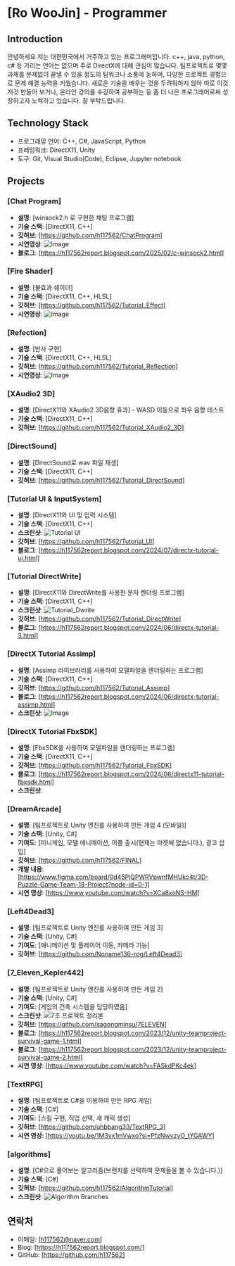 # [Ro WooJin] - Programmer
 
## Introduction
 안녕하세요 저는 대한민국에서 거주하고 있는 프로그래머입니다. 
c++, java, python, c# 등 가리는 언어는 없으며 주로 DirectX에 대해 관심이 많습니다.
팀프로젝트로 몇몇 과제를 문제없이 끝낼 수 있을 정도의 팀워크나 소통에 능하며, 다양한 프로젝트 경험으로 문제 해결 능력을 키웠습니다.
새로운 기술을 배우는 것을 두려워하지 않아 따로 이것 저것 만들어 보거나,
온라인 강의를 수강하여 공부하는 등 좀 더 나은 프로그래머로써 성장하고자 노력하고 있습니다.
잘 부탁드립니다.

## Technology Stack
- 프로그래밍 언어: C++, C#, JavaScript, Python
- 프레임워크: DirectX11, Unity
- 도구: Git, Visual Studio(Code), Eclipse, Jupyter notebook

## Projects

### [Chat Program]
- **설명**: [winsock2.h 로 구현한 채팅 프로그램]
- **기술 스택**: [DirectX11, C++]
- **깃허브**: [https://github.com/h117562/ChatProgram]
- **시연영상**: ![Image](https://github.com/user-attachments/assets/ebf02c31-d777-4246-8ad6-7d7daa39e9b4)
- **블로그**: [https://h117562report.blogspot.com/2025/02/c-winsock2.html]


### [Fire Shader]
- **설명**: [불효과 쉐이더]
- **기술 스택**: [DirectX11, C++, HLSL]
- **깃허브**: [https://github.com/h117562/Tutorial_Effect]
- **시연영상**: ![Image](https://github.com/user-attachments/assets/79d540fa-0fff-415c-be4d-923b83c5335a)


### [Refection]
- **설명**: [반사 구현]
- **기술 스택**: [DirectX11, C++, HLSL]
- **깃허브**: [https://github.com/h117562/Tutorial_Reflection]
- **시연영상**: ![Image](https://github.com/user-attachments/assets/802df13d-24e1-48e9-98e8-045a36ee613e)


### [XAudio2 3D]
- **설명**: [DirectX11와 XAudio2 3D음향 효과] - WASD 이동으로 좌우 음향 테스트
- **기술 스택**: [DirectX11, C++]
- **깃허브**: [https://github.com/h117562/Tutorial_XAudio2_3D]


### [DirectSound]
- **설명**: [DirectSound로 wav 파일 재생]
- **기술 스택**: [DirectX11, C++]
- **깃허브**: [https://github.com/h117562/Tutorial_DirectSound]


### [Tutorial UI & InputSystem]
- **설명**: [DirectX11와 UI 및 입력 시스템]
- **기술 스택**: [DirectX11, C++]
- **스크린샷**: ![Tutorial UI](https://github.com/user-attachments/assets/6ccaad66-2417-4c8a-ba22-98371e68e63b)
- **깃허브**: [https://github.com/h117562/Tutorial_UI]
- **블로그**: [https://h117562report.blogspot.com/2024/07/directx-tutorial-ui.html]


### [Tutorial DirectWrite]
- **설명**: [DirectX11와 DirectWrite를 사용한 문자 렌더링 프로그램]
- **기술 스택**: [DirectX11, C++]
- **스크린샷**: ![Tutorial_Dwrite](https://github.com/user-attachments/assets/f75b1c34-ebd9-4460-b7b7-822353b46768)
- **깃허브**: [https://github.com/h117562/Tutorial_DirectWrite]
- **블로그**: [https://h117562report.blogspot.com/2024/06/directx-tutorial-3.html]


### [DirectX Tutorial Assimp]
- **설명**: [Assimp 라이브러리를 사용하여 모델파일을 렌더링하는 프로그램]
- **기술 스택**: [DirectX11, C++]
- **깃허브**: [https://github.com/h117562/Tutorial_Assimp]
- **블로그**: [https://h117562report.blogspot.com/2024/06/directx-tutorial-assimp.html]
- **스크린샷**: ![Image](https://github.com/user-attachments/assets/96e98ad9-2514-4fb3-ba6e-b46eb74207f6)

### [DirectX Tutorial FbxSDK]
- **설명**: [FbxSDK를 사용하여 모델파일을 렌더링하는 프로그램]
- **기술 스택**: [DirectX11, C++]
- **깃허브**: [https://github.com/h117562/Tutorial_FbxSDK]
- **블로그**: [https://h117562report.blogspot.com/2024/06/directx11-tutorial-fbxsdk.html]
- **스크린샷**: 

### [DreamArcade]
- **설명**: [팀프로젝트로 Unity 엔진를 사용하여 만든 게임 4 (모바일)]
- **기술 스택**: [Unity, C#]
- **기여도**: [미니게임, 모델 애니메이션, 어플 출시(현재는 마켓에 없습니다.), 광고 삽입]
- **깃허브**: [https://github.com/h117562/FINAL]
- **개발 내용**: [https://www.figma.com/board/0d45PjQPWRVpwnfMHUkc4t/3D-Puzzle-Game-Team-18-Project?node-id=0-1]
- **시연 영상**: [https://www.youtube.com/watch?v=XCa8xoNS-HM]


### [Left4Dead3]
- **설명**: [팀프로젝트로 Unity 엔진를 사용하여 만든 게임 3]
- **기술 스택**: [Unity, C#]
- **기여도**: [애니메이션 및 플레이어 이동, 카메라 기능]
- **깃허브**: [https://github.com/Noname136-rpg/Left4Dead3]


### [7_Eleven_Kepler442]
- **설명**: [팀프로젝트로 Unity 엔진를 사용하여 만든 게임 2]
- **기술 스택**: [Unity, C#]
- **기여도**: [게임의 건축 시스템을 담당하였음]
- **스크린샷**: ![7조 프로젝트 정리본](https://github.com/user-attachments/assets/ac471c26-f63b-4d4c-80fc-9c80e6ddcde0)
- **깃허브**: [https://github.com/sagongminsu/7ELEVEN]
- **블로그**: [https://h117562report.blogspot.com/2023/12/unity-teamproject-survival-game-1.html]
- **블로그**: [https://h117562report.blogspot.com/2023/12/unity-teamproject-survival-game-2.html]
- **시연 영상**: [https://www.youtube.com/watch?v=FASkdPKc4ek]

### [TextRPG]
- **설명**: [팀프로젝트로 C#을 이용하여 만든 RPG 게임]
- **기술 스택**: [C#]
- **기여도**: [스킬 구현, 직업 선택, 새 캐릭 생성]
- **깃허브**: [https://github.com/uhbbang33/TextRPG_3]
- **시연 영상**: [https://youtu.be/1M3vx1mVwxo?si=PfzNwvzyO_tYGAWY]


### [algorithms]
- **설명**: [C#으로 풀어보는 알고리즘(브랜치를 선택하여 문제들을 볼 수 있습니다.)]
- **기술 스택**: [C#]
- **깃허브**: [https://github.com/h117562/AlgorithmTutorial]
- **스크린샷**: ![Algorithm Branches](https://github.com/user-attachments/assets/ddce574f-5f1d-4c7d-847f-acf7c93911dd)


## 연락처
- 이메일: [h117562@naver.com]
- Blog: [https://h117562report.blogspot.com/]
- GitHub: [https://github.com/h117562]